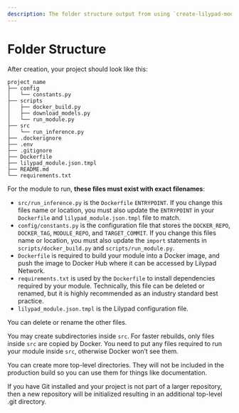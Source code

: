 ```yaml
---
description: The folder structure output from using `create-lilypad-module`
---
```


# Folder Structure

After creation, your project should look like this:

```
project_name
├── config
│   └── constants.py
├── scripts
│   ├── docker_build.py
│   ├── download_models.py
│   └── run_module.py
├── src
│   └── run_inference.py
├── .dockerignore
├── .env
├── .gitignore
├── Dockerfile
├── lilypad_module.json.tmpl
├── README.md
└── requirements.txt
```

For the module to run, **these files must exist with exact filenames**:

- `src/run_inference.py` is the `Dockerfile` `ENTRYPOINT`. If you change this files name or location, you must also update the `ENTRYPOINT` in your `Dockerfile` and `lilypad_module.json.tmpl` file to match.
- `config/constants.py` is the configuration file that stores the `DOCKER_REPO`, `DOCKER_TAG`, `MODULE_REPO`, and `TARGET_COMMIT`. If you change this files name or location, you must also update the `import` statements in `scripts/docker_build.py` and `scripts/run_module.py`.
- `Dockerfile` is required to build your module into a Docker image, and push the image to Docker Hub where it can be accessed by Lilypad Network.
- `requirements.txt` is used by the `Dockerfile` to install dependencies required by your module. Technically, this file can be deleted or renamed, but it is highly recommended as an industry standard best practice.
- `lilypad_module.json.tmpl` is the Lilypad configuration file.

You can delete or rename the other files.

You may create subdirectories inside `src`. For faster rebuilds, only files inside `src` are copied by Docker. You need to put any files required to run your module inside `src`, otherwise Docker won’t see them.

You can create more top-level directories. They will not be included in the production build so you can use them for things like documentation.

If you have Git installed and your project is not part of a larger repository, then a new repository will be initialized resulting in an additional top-level .git directory.
